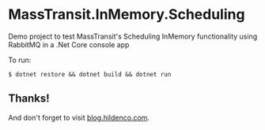 # MassTransit.InMemory.Scheduling
Demo project to test MassTransit's Scheduling InMemory functionality using RabbitMQ in a .Net Core console app

To run:

	$ dotnet restore && dotnet build && dotnet run


## Thanks!
And don't forget to visit [blog.hildenco.com](https://blog.hildenco.com).
